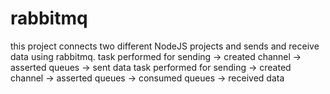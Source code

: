 # rabbitmq
this project connects two different NodeJS projects and sends and receive data using rabbitmq.
task performed for sending -> created channel -> asserted queues -> sent data
task performed for sending -> created channel -> asserted queues -> consumed queues -> received data
